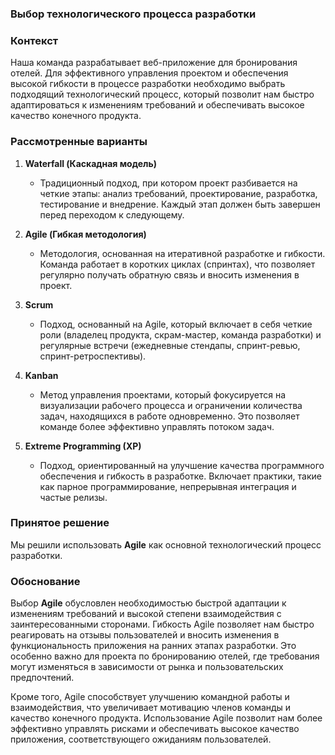 ### Выбор технологического процесса разработки

### Контекст
Наша команда разрабатывает веб-приложение для бронирования отелей. Для эффективного управления проектом и обеспечения высокой гибкости в процессе разработки необходимо выбрать подходящий технологический процесс, который позволит нам быстро адаптироваться к изменениям требований и обеспечивать высокое качество конечного продукта.

### Рассмотренные варианты

1. **Waterfall (Каскадная модель)**
   - Традиционный подход, при котором проект разбивается на четкие этапы: анализ требований, проектирование, разработка, тестирование и внедрение. Каждый этап должен быть завершен перед переходом к следующему.

2. **Agile (Гибкая методология)**
   - Методология, основанная на итеративной разработке и гибкости. Команда работает в коротких циклах (спринтах), что позволяет регулярно получать обратную связь и вносить изменения в проект.

3. **Scrum**
   - Подход, основанный на Agile, который включает в себя четкие роли (владелец продукта, скрам-мастер, команда разработки) и регулярные встречи (ежедневные стендапы, спринт-ревью, спринт-ретроспективы).

4. **Kanban**
   - Метод управления проектами, который фокусируется на визуализации рабочего процесса и ограничении количества задач, находящихся в работе одновременно. Это позволяет команде более эффективно управлять потоком задач.

5. **Extreme Programming (XP)**
   - Подход, ориентированный на улучшение качества программного обеспечения и гибкость в разработке. Включает практики, такие как парное программирование, непрерывная интеграция и частые релизы.

### Принятое решение

Мы решили использовать **Agile** как основной технологический процесс разработки.

### Обоснование

Выбор **Agile** обусловлен необходимостью быстрой адаптации к изменениям требований и высокой степени взаимодействия с заинтересованными сторонами. Гибкость Agile позволяет нам быстро реагировать на отзывы пользователей и вносить изменения в функциональность приложения на ранних этапах разработки. Это особенно важно для проекта по бронированию отелей, где требования могут изменяться в зависимости от рынка и пользовательских предпочтений. 

Кроме того, Agile способствует улучшению командной работы и взаимодействия, что увеличивает мотивацию членов команды и качество конечного продукта. Использование Agile позволит нам более эффективно управлять рисками и обеспечивать высокое качество приложения, соответствующего ожиданиям пользователей.